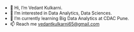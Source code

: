 - 👋 Hi, I’m Vedant Kulkarni.
- 👀 I’m interested in Data Analytics, Data Sciences.
- 🌱 I’m currently learning Big Data Analytics at CDAC Pune.
- 📫 Reach me vedantkulkarni65@gmail.com


